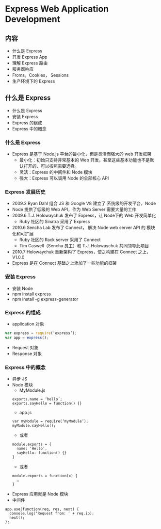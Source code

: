 Express Web Application Development
===================================

内容
----
* 什么是 Express
* 开发 Express App
* 理解 Express 路由
* 服务器响应
* Froms，Cookies， Sessions
* 生产环境下的 Express

什么是 Express
-------------
* 什么是 Express
* 安装 Express
* Express 的组成
* Express 中的概念

### 什么是 Express
* Express 是基于 Node.js 平台的最小化，但是灵活而强大的 web 开发框架
    * 最小化：初始只支持非常基本的 Web 开发，甚至这些基本功能也不是默认打开的，可以按照需要选择。
    * 灵活：Express 的中间件和 Node 模块
    * 强大：Express 可以调用 Node 的全部核心 API

### Express 发展历史
* 2009.2 Ryan Dahl 组合 JS 和 Google V8 建立了 系统级的开发平台，Node
* Node 提供了低级的 Web API，作为 Web Server 需要大量的工作
* 2009.6 T.J. Holowaychuk 发布了 Express，让 Node下的 Web 开发简单化
    * Ruby 社区的 Sinatra 采用了 Express
* 2010.6 Sencha Lab 发布了 Connect， 解决 Node web server API 的 模块化和可扩展
    * Ruby 社区的 Rack server 采用了 Connect
    * Tim Caswell（Sencha 员工）和 T.J. Holowaychuk 共同领导此项目
* 2010.7 Holowaychuk 重新架构了 Express，使之构建在 Connect 之上，V1.0.0
* Express 是在 Connect 基础之上添加了一些功能的框架

### 安装 Express
* 安装 Node
* npm install express
* npm install -g express-generator

### Express 的组成
* application 对象
```JavaScript
var express = require(‘express’);
var app = express();
```
* Request 对象
* Response 对象

### Express 中的概念
* 异步 JS
* Node 模块
    * MyModule.js
    ```
    exports.name = ‘hello’;
    exports.sayHello = function() {}
    ```
    * app.js
    ```
    var myModule = require(‘myModule’);
    myModule.sayHello();
    ```
    * 或者
    ```
    module.exports = {
      name: ‘Hello’,
      sayHello: function() {}
    }
    ```
    * 或者
    ```
    module.exports = function(x) {
      …
    }
    ```
* Express 应用就是 Node 模块
* 中间件
```
app.use(function(req, res, next) {
  console.log(‘Request from: ‘ + req.ip);
  next();
};
```

